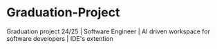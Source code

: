 # Graduation-Project
Graduation project 24/25 | Software Engineer | AI driven workspace for software developers | IDE's extention
